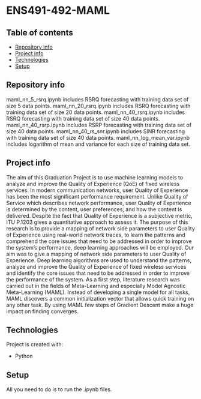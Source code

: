 # ENS491-492-MAML

## Table of contents
* [Repository info](#repository-info)
* [Project info](#project-info)
* [Technologies](#technologies)
* [Setup](#setup)

## Repository info
maml_nn_5_rsrq.ipynb includes RSRQ forecasting with training data set of size 5 data points.
maml_nn_20_rsrq.ipynb includes RSRQ forecasting with training data set of size 20 data points.
maml_nn_40_rsrq.ipynb includes RSRQ forecasting with training data set of size 40 data points.
maml_nn_40_rsrp.ipynb includes RSRP forecasting with training data set of size 40 data points.
maml_nn_40_rs_snr.ipynb includes SINR forecasting with training data set of size 40 data points.
maml_nn_log_mean_var.ipynb includes logarithm of mean and variance for each size of training data set. 

## Project info
The aim of this Graduation Project is to use machine learning models to analyze and improve
the Quality of Experience (QoE) of fixed wireless services. In modern communication networks, user
Quality of Experience has been the most significant performance requirement. Unlike Quality of Service which describes network performance, user Quality of Experience is determined by the content,
user preferences, and how the content is delivered. Despite the fact that Quality of Experience is a
subjective metric, ITU P.1203 gives a quantitative approach to assess it. The purpose of this research
is to provide a mapping of network side parameters to user Quality of Experience using real-world
network traces, to learn the patterns and comprehend the core issues that need to be addressed in
order to improve the system’s performance, deep learning approaches will be employed. Our aim was
to give a mapping of network side parameters to user Quality of Experience. Deep learning algorithms
are used to understand the patterns, analyze and improve the Quality of Experience of fixed wireless
services and identify the core issues that need to be addressed in order to improve the performance
of the system. As a first step, literature research was carried out in the fields of Meta-Learning and
especially Model Agnostic Meta-Learning (MAML). Instead of developing a single model for all tasks,
MAML discovers a common initialization vector that allows quick training on any other task. By using
MAML few steps of Gradient Descent make a huge impact on finding converges.
	
## Technologies
Project is created with:
* Python
	
## Setup
All you need to do is to run the .ipynb files.
